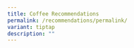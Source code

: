 ```yaml
---
title: Coffee Recommendations
permalink: /recommendations/permalink/
variant: tiptap
description: ""
---
```

